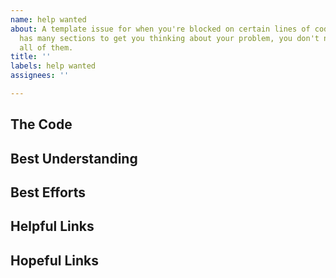 ```yaml
---
name: help wanted
about: A template issue for when you're blocked on certain lines of code.  This template
  has many sections to get you thinking about your problem, you don't need to fill
  all of them.
title: ''
labels: help wanted
assignees: ''

---
```


<!--
  Make your issue easy to find:

  - labels: anything that will make this easier to filter
  - assign: anyone you would like help from
-->

## The Code

<!--
  The code you have a question about (it doesn't need to be your code!). This can
  be shared a few ways:

  - a snippet in the MD of your issue or
  - a
    [permalink](https://help.github.com/en/github/managing-your-work-on-github/creating-a-permanent-link-to-a-code-snippet)
    or
  - a [gist](https://help.github.com/en/github/writing-on-github/creating-gists)
-->

## Best Understanding

<!--
  Explain the situation:

  - What _does_ the code do
  - What do you _want_ it to do
  - How do you think it works?
  - What don't you understand about how it works?
-->

## Best Efforts

<!--
  If this is your code and it has a bug, explain what you've tried so far:

  - Include code
  - Mention everything you tried, even if it seems silly to you
  - What happened with each effort?
  - What brought you closer?
  - What brought you farther?
-->

## Helpful Links

<!--
  Videos, articles, snippets, ... anything that helped you understand or make
  progress on the problem.
-->

## Hopeful Links

<!--
  Links that look like they should be helpful but you just can't put all the
  pieces together.
-->
